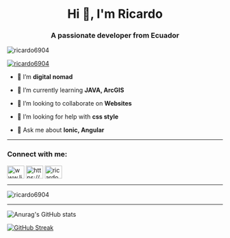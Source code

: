 <h1 align="center">Hi 👋, I'm Ricardo</h1>
<h3 align="center">A passionate developer from Ecuador</h3>

<p align="left"> <img src="https://komarev.com/ghpvc/?username=ricardo6904&label=Profile%20views&color=0e75b6&style=flat" alt="ricardo6904" /> </p>

<p align="left"> <a href="https://github.com/ryo-ma/github-profile-trophy"><img src="https://github-profile-trophy.vercel.app/?username=ricardo6904" alt="ricardo6904" /></a> </p>

- 🔭 I’m **digital nomad**

- 🌱 I’m currently learning **JAVA, ArcGIS**

- 👯 I’m looking to collaborate on **Websites**

- 🤝 I’m looking for help with **css style**

- 💬 Ask me about **Ionic, Angular**

---

<h3 align="left">Connect with me:</h3>
<p align="left">
<a href="https://linkedin.com/in/ricardo-supe-silva-818ba2144" target="blank"><img align="center" src="https://raw.githubusercontent.com/rahuldkjain/github-profile-readme-generator/master/src/images/icons/Social/linked-in-alt.svg" alt="www.linkedin.com/in/ricardo-supe-silva-818ba2144" height="30" width="40" /></a>
<a href="https://stackoverflow.com/users/18569140/ricardo-supe" target="blank"><img align="center" src="https://raw.githubusercontent.com/rahuldkjain/github-profile-readme-generator/master/src/images/icons/Social/stack-overflow.svg" alt="https://stackoverflow.com/users/18569140/ricardo-supe" height="30" width="40" /></a>
<a href="https://instagram.com/ricardo.scythe_" target="blank"><img align="center" src="https://raw.githubusercontent.com/rahuldkjain/github-profile-readme-generator/master/src/images/icons/Social/instagram.svg" alt="ricardo.scythe_" height="30" width="40" /></a>
</p>

---

<p><img align="center" src="https://github-readme-stats.vercel.app/api/top-langs?username=ricardo6904&show_icons=true&locale=en&layout=compact" alt="ricardo6904" /></p>

---

![Anurag's GitHub stats](https://github-readme-stats.vercel.app/api?username=Ricardo6904&show_icons=true&theme=radical)

[![GitHub Streak](https://streak-stats.demolab.com?user=Ricardo6904&theme=gruvbox&hide_border=true)](https://git.io/streak-stats)
